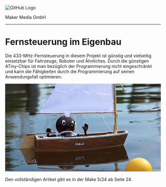 ![GitHub Logo](http://www.heise.de/make/icons/make_logo.png)

Maker Media GmbH

***

# Fernsteuerung im Eigenbau

Die 433-MHz-Fernsteuerung in diesem Projekt ist günstig und vielseitig einsetzbar für Fahrzeuge, Roboter und Ähnliches. Durch die günstigen ATiny-Chips ist man bezüglich der Programmierung nicht eingeschränkt und kann die Fähigkeiten durch die Programmierung auf seinen Anwendungsfall optimieren.



![Picture](./Aufmacher.jpg) 

Den vollständigen Artikel gibt es in der Make 5/24 ab Seite 24.
